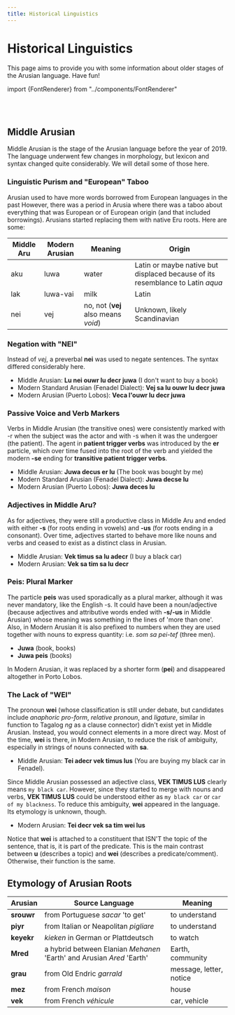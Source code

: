 ```yaml
---
title: Historical Linguistics
---
```


# Historical Linguistics

This page aims to provide you with some information about older stages of the Arusian language. Have fun!

import {FontRenderer} from "../components/FontRenderer"

<FontRenderer
    text=". r,ag ,au suP ,aal ,aaF as u sarGerM Ges as med ,ajura as mad ."
    size="33px"
    color="var(--ifm-color-primary, #794cbd)"
/>
<br/>
<FontRenderer
    text=". . s,araM ,arTal . ."
    size="33px"
    color="var(--ifm-color-primary, #794cbd)"
/>
<br/>

## Middle Arusian

Middle Arusian is the stage of the Arusian language before the year of 2019. The language underwent few changes
in morphology, but lexicon and syntax changed quite considerably. We will detail some of those here.

### Linguistic Purism and "European" Taboo
Arusian used to have more words borrowed from European languages in the past However, there was a period in Arusia where there was a taboo about everything that was European or of European origin (and that included borrowings). Arusians started replacing them with native Eru roots. Here are some:

|Middle Aru|Modern Arusian|Meaning|Origin|
|---|---|---|---|
|aku|luwa|water|Latin or maybe native but displaced because of its resemblance to Latin *aqua*|
|lak|luwa-vai|milk|Latin|
|nei|vej|no, not (**vej** also means _void_)|Unknown, likely Scandinavian|

### Negation with "NEI"
Instead of _vej_, a preverbal **nei** was used to negate sentences. The syntax differed considerably here.

- Middle Arusian: **Lu nei ouwr lu decr juwa** (I don't want to buy a book)
- Modern Standard Arusian (Fenadel Dialect): **Vej sa lu ouwr lu decr juwa**
- Modern Arusian (Puerto Lobos): **Veca l'ouwr lu decr juwa**

### Passive Voice and Verb Markers
Verbs in Middle Arusian (the transitive ones) were consistently marked with -r when the subject was the actor and with -s when it was the undergoer (the patient). The agent in **patient trigger verbs** was introduced by the **er** particle, which over time fused into the root of the verb and yielded the modern **-se** ending for **transitive patient trigger verbs**.  

- Middle Arusian: **Juwa decus er lu** (The book was bought by me)
- Modern Standard Arusian (Fenadel Dialect): **Juwa decse lu**
- Modern Arusian (Puerto Lobos): **Juwa  deces lu**

### Adjectives in Middle Aru?
As for adjectives, they were still a productive class in Middle Aru and ended with either **-s** (for roots ending in vowels) and **-us** (for roots ending in a consonant). Over time, adjectives started to behave more like nouns and verbs and ceased to exist as a distinct class in Arusian.

- Middle Arusian: **Vek timus sa lu adecr** (I buy a black car)
- Modern Arusian: **Vek sa tim sa lu decr**

### Peis: Plural Marker
The particle **peis** was used sporadically as a plural marker, although it was never mandatory, like the English -s. It could have been a noun/adjective (because adjectives and attributive words ended with **-s/-us** in Middle Arusian) whose meaning was something in the lines of 'more than one'. Also, in Modern Arusian it is also prefixed to numbers when they are used together with nouns to express quantity: i.e. *som sa pei-tef* (three men).

- **Juwa** (book, books)
- **Juwa peis** (books)

In Modern Arusian, it was replaced by a shorter form (**pei**) and disappeared altogether in Porto Lobos.

### The Lack of "WEI"
The pronoun **wei** (whose classification is still under debate, but candidates include _anaphoric pro-form_, _relative pronoun_, and _ligature_, similar in function to Tagalog _ng_ as a clause connector) didn't exist yet in Middle Arusian. Instead, you would connect elements in a more direct way. Most of the time, **wei** is there, in Modern Arusian, to reduce the risk of ambiguity, especially in strings of nouns connected with **sa**.

- Middle Arusian: **Tei adecr vek timus lus** (You are buying my black car in Fenadel).

Since Middle Arusian possessed an adjective class, **VEK TIMUS LUS** clearly means `my black car`. However, since they started to merge with nouns and verbs, **VEK TIMUS LUS** could be understood either as `my black car` or `car of my blackness`. To reduce this ambiguity, **wei** appeared in the language. Its etymology is unknown, though.  

- Modern Arusian: **Tei decr vek sa tim wei lus**

Notice that **wei** is attached to a constituent that ISN'T the topic of the sentence, that is, it is part of the predicate. This is the main contrast between **u** (describes a topic) and **wei** (describes a predicate/comment). Otherwise, their function is the same.

## Etymology of Arusian Roots

|Arusian|Source Language|Meaning|
|---|---|---|
|**srouwr**|from Portuguese *sacar* 'to get'|to understand|
|**piyr**|from Italian or Neapolitan *pigliare*|to understand|
|**keyekr**|*kieken* in German or Plattdeutsch|to watch|
|**Mred**|a hybrid between Elanian *Mehanen* 'Earth' and Arusian *Ared* 'Earth'|Earth, community|
|**grau**|from Old Endric *garrald*|message, letter, notice|
|**mez**|from French *maison*|house|
|**vek**|from French *véhicule*|car, vehicle|